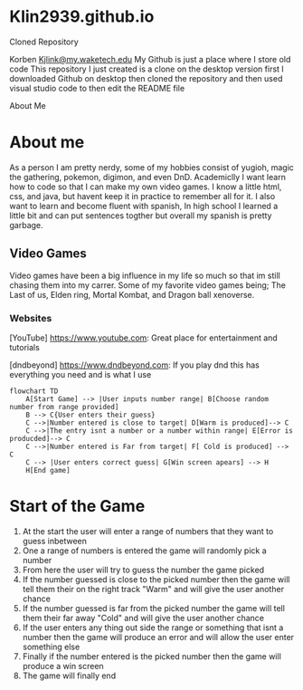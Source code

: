 # Klin2939.github.io
Cloned Repository

Korben Kjlink@my.waketech.edu
My Github is just a place where I store old code
This repository I just created is a clone on the desktop version
first I downloaded Github on desktop then cloned the repository and then used visual studio code to then edit the README file

About Me
    <h1>About me</h1>
    <p>As a person I am pretty nerdy, some of my hobbies consist of yugioh, magic the gathering, pokemon, digimon, and even DnD. Academiclly I want learn how to code so that I can make my own video games. I know a little html, css, and java, but havent keep it in practice to remember all for it. I also want to learn and become fluent with spanish, In high school I learned a little bit and can put sentences togther but overall my spanish is pretty garbage.</p>
    <h2>Video Games</h2>
    <p>Video games have been a big influence in my life so much so that im still chasing them into my carrer. Some of my favorite video games being; The Last of us, Elden ring, Mortal Kombat, and Dragon ball xenoverse.</p>
    <h3>Websites</h3>
    <p> [YouTube] https://www.youtube.com: Great place for entertainment and tutorials</p>
    <p> [dndbeyond] https://www.dndbeyond.com: If you play dnd this has everything you need and is what I use</p>

```mermaid
flowchart TD
    A[Start Game] --> |User inputs number range| B[Choose random number from range provided]
    B --> C{User enters their guess}
    C -->|Number entered is close to target| D[Warm is produced]--> C
    C -->|The entry isnt a number or a number within range| E[Error is producded]--> C
    C -->|Number entered is Far from target| F[ Cold is produced] --> C 
    C --> |User enters correct guess| G[Win screen apears] --> H
    H[End game]
```
# Start of the Game
1. At the start the user will enter a range of numbers that they want to guess inbetween 
2. One a range of numbers is entered the game will randomly pick a number 
3. From here the user will try to guess the number the game picked
4. If the number guessed is close to the picked number then the game will tell them their on the right track "Warm" and will give the user another chance
5. If the number guessed is far from the picked number the game will tell them their far away "Cold" and will give the user another chance
6. If the user enters any thing out side the range or something that isnt a number then the game will produce an error and will allow the user enter something else 
7. Finally if the number entered is the picked number then the game will produce a win screen
8. The game will finally end 
